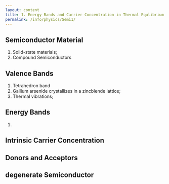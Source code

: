 ```yaml
---
layout: content
title: 1. Energy Bands and Carrier Concentration in Thermal Equlibrium
permalink: /info/physics/Semi1/
---
```

## Semiconductor Material
1. Solid-state materials;
2. Compound Semiconductors

## Valence Bands
1. Tetrahedron band
2. Gallium arsenide crystallizes in a zincblende lattice;
3. Thermal vibrations;

   


## Energy Bands
1. 

## Intrinsic Carrier Concentration

## Donors and Acceptors

## degenerate Semiconductor
